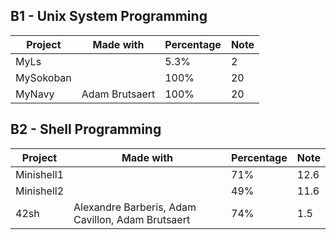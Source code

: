 ## B1 - Unix System Programming

| Project | Made with | Percentage | Note |
|---------|-----------|------------|------|
| MyLs | | 5.3% | 2 | 
| MySokoban | | 100% | 20 |
| MyNavy | Adam Brutsaert | 100% | 20 |

## B2 - Shell Programming

| Project | Made with | Percentage | Note |
|---------|-----------|------------|------|
| Minishell1 | | 71% | 12.6 |
| Minishell2 | | 49% | 11.6 |
| 42sh | Alexandre Barberis, Adam Cavillon, Adam Brutsaert | 74% | 1.5 |
